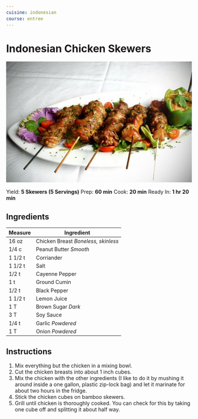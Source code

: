 ```yaml
---
cuisine: indonesian
course: entree
---
```


# Indonesian Chicken Skewers

![Photo](indonesian-chicken-skewers.jpg)

Yield: **5 Skewers (5 Servings)**
Prep: **60 min**
Cook: **20 min**
Ready In: **1 hr 20 min**

## Ingredients

Measure|Ingredient
---|---
16 oz|Chicken Breast *Boneless, skinless*
1/4 c|Peanut Butter *Smooth*
1 1/2 t|Corriander
1 1/2 t|Salt
1/2 t|Cayenne Pepper
1 t|Ground Cumin
1/2 t|Black Pepper
1 1/2 t|Lemon Juice
1 T|Brown Sugar *Dark*
3 T|Soy Sauce
1/4 t|Garlic *Powdered*
1 T|Onion *Powdered*

## Instructions

1. Mix everything but the chicken in a mixing bowl.
2. Cut the chicken breasts into about 1 inch cubes.
3. Mix the chicken with the other ingredients (I like to do it by mushing it around inside a one gallon, plastic zip-lock bag) and let it marinate for about two hours in the fridge.
4. Stick the chicken cubes on bamboo skewers.
5. Grill until chicken is thoroughly cooked. You can check for this by taking one cube off and splitting it about half way.